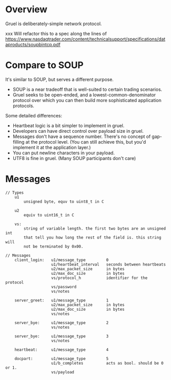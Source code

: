 # Overview

Gruel is deliberately-simple network protocol.

xxx Will refactor this to a spec along the lines of
https://www.nasdaqtrader.com/content/technicalsupport/specifications/dataproducts/soupbintcp.pdf


# Compare to SOUP

It's similar to SOUP, but serves a different purpose.
- SOUP is a near tradeoff that is well-suited to certain trading scenarios.
- Gruel seeks to be open-ended, and a lowest-common-denominator protocol over
  which you can then build more sophisticated application protocols.

Some detailed differences:
- Heartbeat logic is a bit simpler to implement in gruel.
- Developers can have direct control over payload size in gruel.
- Messages don't have a sequence number. There's no concept of gap-filling at
  the protocol level. (You can still achieve this, but you'd implement it at
  the application layer.)
- You can put newline characters in your payload.
- UTF8 is fine in gruel. (Many SOUP participants don't care)


# Messages


```
// Types
    u1
        unsigned byte, equv to uint8_t in C

    u2
        equiv to uint16_t in C

    vs:
        string of variable length. the first two bytes are an unsigned int
        that tell you how long the rest of the field is. this string will
        not be terminated by 0x00.

// Messages
    client_login:   u1/message_type         0
                    u1/heartbeat_interval   seconds between heartbeats
                    u2/max_packet_size      in bytes
                    u2/max_doc_size         in bytes
                    vs/protocol_h           identifier for the protocol
                    vs/password
                    vs/notes

    server_greet:   u1/message_type         1
                    u2/max_packet_size      in bytes
                    u2/max_doc_size         in bytes
                    vs/notes

    server_bye:     u1/message_type         2
                    vs/notes

    server_bye:     u1/message_type         3
                    vs/notes

    heartbeat:      u1/message_type         4

    docpart:        u1/message_type         5
                    u1/b_completes          acts as bool. should be 0 or 1.
                    vs/payload
```


